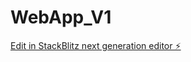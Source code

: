 # WebApp_V1

[Edit in StackBlitz next generation editor ⚡️](https://stackblitz.com/~/github.com/HxSx79/WebApp_V1)